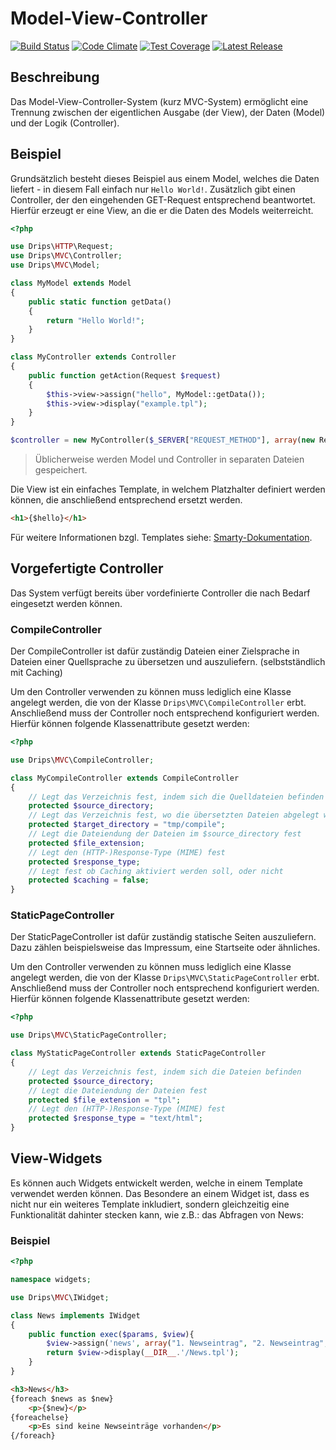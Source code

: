 # Model-View-Controller

[![Build Status](https://travis-ci.org/Prowect/MVC.svg)](https://travis-ci.org/Prowect/MVC)
[![Code Climate](https://codeclimate.com/github/Prowect/MVC/badges/gpa.svg)](https://codeclimate.com/github/Prowect/MVC)
[![Test Coverage](https://codeclimate.com/github/Prowect/MVC/badges/coverage.svg)](https://codeclimate.com/github/Prowect/MVC/coverage)
[![Latest Release](https://img.shields.io/packagist/v/drips/MVC.svg)](https://packagist.org/packages/drips/mvc)

## Beschreibung

Das Model-View-Controller-System (kurz MVC-System) ermöglicht eine Trennung zwischen der eigentlichen Ausgabe (der View), der Daten (Model) und der Logik (Controller).

## Beispiel

Grundsätzlich besteht dieses Beispiel aus einem Model, welches die Daten liefert - in diesem Fall einfach nur `Hello World!`. Zusätzlich gibt einen Controller, der den eingehenden GET-Request entsprechend beantwortet.
Hierfür erzeugt er eine View, an die er die Daten des Models weiterreicht.

```php
<?php

use Drips\HTTP\Request;
use Drips\MVC\Controller;
use Drips\MVC\Model;

class MyModel extends Model
{
    public static function getData()
    {
        return "Hello World!";
    }
}

class MyController extends Controller
{
    public function getAction(Request $request)
    {
        $this->view->assign("hello", MyModel::getData());
        $this->view->display("example.tpl");
    }
}

$controller = new MyController($_SERVER["REQUEST_METHOD"], array(new Request));
```

> Üblicherweise werden Model und Controller in separaten Dateien gespeichert.

Die View ist ein einfaches Template, in welchem Platzhalter definiert werden können, die anschließend entsprechend ersetzt werden.

```html
<h1>{$hello}</h1>
```

Für weitere Informationen bzgl. Templates siehe: [Smarty-Dokumentation](http://www.smarty.net/docs/en/).

## Vorgefertigte Controller

Das System verfügt bereits über vordefinierte Controller die nach Bedarf eingesetzt werden können.

### CompileController

Der CompileController ist dafür zuständig Dateien einer Zielsprache in Dateien einer Quellsprache zu übersetzen und auszuliefern. (selbstständlich mit Caching)

Um den Controller verwenden zu können muss lediglich eine Klasse angelegt werden, die von der Klasse `Drips\MVC\CompileController` erbt. Anschließend muss der Controller noch entsprechend konfiguriert werden. Hierfür können folgende Klassenattribute gesetzt werden:

```php
<?php

use Drips\MVC\CompileController;

class MyCompileController extends CompileController
{
    // Legt das Verzeichnis fest, indem sich die Quelldateien befinden
    protected $source_directory;
    // Legt das Verzeichnis fest, wo die übersetzten Dateien abgelegt werden sollen (Cache-Verzeichnis!)
    protected $target_directory = "tmp/compile";
    // Legt die Dateiendung der Dateien im $source_directory fest
    protected $file_extension;
    // Legt den (HTTP-)Response-Type (MIME) fest
    protected $response_type;
    // Legt fest ob Caching aktiviert werden soll, oder nicht
    protected $caching = false;
}
```

### StaticPageController

Der StaticPageController ist dafür zuständig statische Seiten auszuliefern. Dazu zählen beispielsweise das Impressum, eine Startseite oder ähnliches.

Um den Controller verwenden zu können muss lediglich eine Klasse angelegt werden, die von der Klasse `Drips\MVC\StaticPageController` erbt. Anschließend muss der Controller noch entsprechend konfiguriert werden. Hierfür können folgende Klassenattribute gesetzt werden:

```php
<?php

use Drips\MVC\StaticPageController;

class MyStaticPageController extends StaticPageController
{
    // Legt das Verzeichnis fest, indem sich die Dateien befinden
    protected $source_directory;
    // Legt die Dateiendung der Dateien fest
    protected $file_extension = "tpl";
    // Legt den (HTTP-)Response-Type (MIME) fest
    protected $response_type = "text/html";
}
```

## View-Widgets

Es können auch Widgets entwickelt werden, welche in einem Template verwendet werden können. Das Besondere an einem Widget ist, dass es nicht nur ein weiteres Template inkludiert, sondern gleichzeitig eine Funktionalität dahinter stecken kann, wie z.B.: das Abfragen von News:

### Beispiel

```php
<?php

namespace widgets;

use Drips\MVC\IWidget;

class News implements IWidget
{
    public function exec($params, $view){
        $view->assign('news', array("1. Newseintrag", "2. Newseintrag", "3. Newseintrag"));
        return $view->display(__DIR__.'/News.tpl');
    }
}
```

```html
<h3>News</h3>
{foreach $news as $new}
    <p>{$new}</p>
{foreachelse}
    <p>Es sind keine Newseinträge vorhanden</p>
{/foreach}
```
